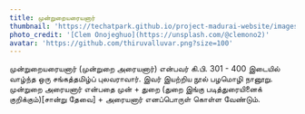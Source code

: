 ```yaml
---
title: முன்றுறையரையனார்
thumbnail: 'https://techatpark.github.io/project-madurai-website/images/Man_icon.svg'
photo_credit: '[Clem Onojeghuo](https://unsplash.com/@clemono2)'
avatar: 'https://github.com/thiruvalluvar.png?size=100'
---
```


முன்றுறையரையனார் (முன்றுறை அரையனார்) என்பவர் கி.பி. 301 - 400 இடையில் வாழ்ந்த ஒரு சங்கத்தமிழ்ப் புலவராவார். இவர் இயற்றிய நூல் பழமொழி நானூறு. முன்றுறை அரையனார் என்பதை முன் + துறை (துறை இங்கு படித்துரையினைக் குறிக்கும்)[சான்று தேவை] + அரையனார் எனப்பொருள் கொள்ள வேண்டும்.
